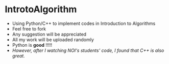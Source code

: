 # IntrotoAlgorithm
- Using Python/C++ to implement codes in Introduction to Algorithms
- Feel free to fork 
- Any suggestion will be appreciated
- All my work will be uploaded randomly 
- Python is **good** !!!!!
- *However, after I watching NOI's students' code, I found that C++ is also great.*



